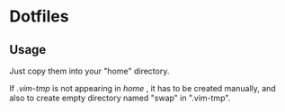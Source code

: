 # Dotfiles 

## Usage 

Just copy them into your "home" directory.

If <i> .vim-tmp </i> is not appearing in 
<i> home </i>, it has to be 
created manually, and also to create empty 
directory named "swap" in ".vim-tmp".
